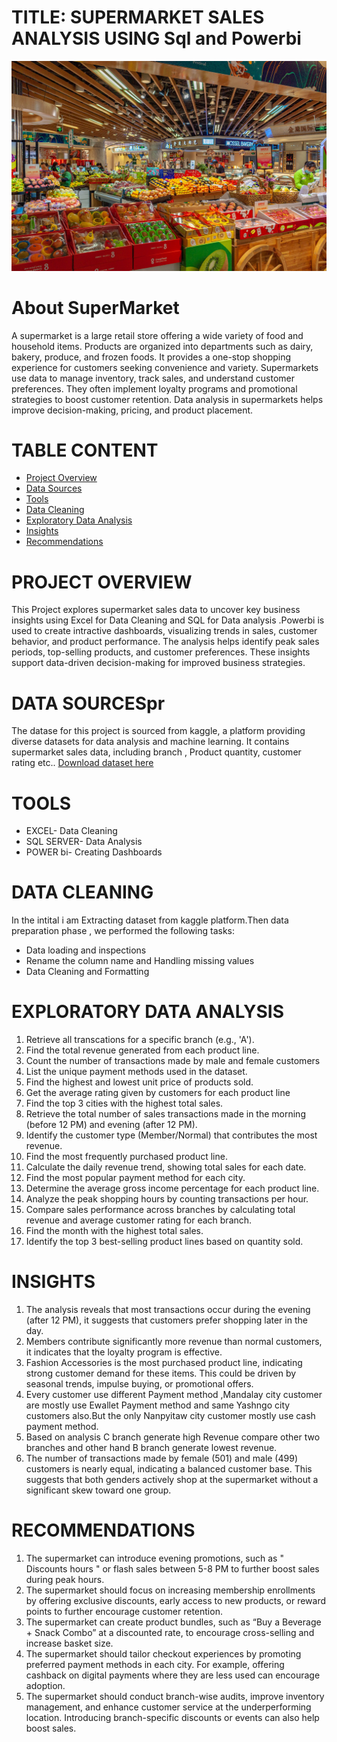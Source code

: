 # TITLE: SUPERMARKET SALES ANALYSIS USING Sql and Powerbi
![Image Alt](https://github.com/PUJITHA12-S/Supermarket_Sales_Analysis/blob/main/Supermarket.jpg?raw=true)
# About SuperMarket
A supermarket is a large retail store offering a wide variety of food and household items.
Products are organized into departments such as dairy, bakery, produce, and frozen foods.
It provides a one-stop shopping experience for customers seeking convenience and variety.
Supermarkets use data to manage inventory, track sales, and understand customer preferences.
They often implement loyalty programs and promotional strategies to boost customer retention.
Data analysis in supermarkets helps improve decision-making, pricing, and product placement.


# TABLE CONTENT
- [Project Overview](#project-overview)
- [Data Sources](#data-sources)
- [Tools](#tools)
- [Data Cleaning](#data-cleaning)
- [Exploratory Data Analysis](#exploratory-data-analysis)
- [Insights](#insights)
- [Recommendations](#recommendations)

# PROJECT OVERVIEW
This Project explores supermarket sales data to uncover key business insights using Excel for Data Cleaning and SQL for Data analysis .Powerbi is used to create intractive dashboards, visualizing trends in sales, customer behavior, and product performance. The analysis helps identify peak sales periods, top-selling products, and customer preferences. These insights support data-driven decision-making for improved business strategies.

# DATA SOURCESpr
The datase for this project is sourced from kaggle, a platform providing diverse datasets for data analysis and machine learning. It contains supermarket sales data, including branch , Product quantity, customer rating etc.. [Download dataset here](https://www.kaggle.com)

# TOOLS 
- EXCEL- Data Cleaning
- SQL SERVER- Data Analysis
- POWER bi- Creating Dashboards

# DATA CLEANING
In the intital i am Extracting dataset from kaggle platform.Then data preparation phase , we performed the following tasks:
- Data loading and inspections
- Rename the column name and Handling missing values
- Data Cleaning and Formatting

# EXPLORATORY DATA ANALYSIS

1. Retrieve all transcations for a specific branch (e.g., 'A').
2. Find the total revenue generated from each product line.
3. Count the number of transactions made by male and female customers
4. List the unique payment methods used in the dataset.
5. Find the highest and lowest unit price of products sold.
6. Get the average rating given by customers for each product line
7. Find the top 3 cities with the highest total sales.
8. Retrieve the total number of sales transactions made in the morning (before 12 PM) and evening (after 12 PM).
9. Identify the customer type (Member/Normal) that contributes the most revenue.
10. Find the most frequently purchased product line.
11. Calculate the daily revenue trend, showing total sales for each date.
12. Find the most popular payment method for each city.
13. Determine the average gross income percentage for each product line.
14. Analyze the peak shopping hours by counting transactions per hour.
15. Compare sales performance across branches by calculating total revenue and average customer rating for each branch.
16. Find the month with the highest total sales.
17. Identify the top 3 best-selling product lines based on quantity sold.

# INSIGHTS

1. The analysis reveals that most transactions occur during the evening (after 12 PM), it suggests that customers prefer shopping later in the day.
2. Members contribute significantly more revenue than normal customers, it indicates that the loyalty program is effective.
3. Fashion Accessories is the most purchased product line, indicating strong customer demand for these items. This could be driven by seasonal trends, impulse buying, or promotional offers.
4. Every customer use different Payment method ,Mandalay city customer are mostly use Ewallet Payment method and same Yashngo city customers also.But the only Nanpyitaw city customer mostly use cash payment method.
5. Based on analysis C branch generate high Revenue compare other two branches and other hand B branch generate lowest revenue.
6. The number of transactions made by female (501) and male (499) customers is nearly equal, indicating a balanced customer base. This suggests that both genders actively shop at the supermarket without a significant skew toward one group.

# RECOMMENDATIONS

1. The supermarket can introduce evening promotions, such as "  Discounts hours " or flash sales between 5-8 PM to further boost sales during peak hours.
2. The supermarket should focus on increasing membership enrollments by offering exclusive discounts, early access to new products, or reward points to further encourage customer retention.
3. The supermarket can create product bundles, such as “Buy a Beverage + Snack Combo” at a discounted rate, to encourage cross-selling and increase basket size.
4. The supermarket should tailor checkout experiences by promoting preferred payment methods in each city. For example, offering cashback on digital payments where they are less used can encourage adoption.
5. The supermarket should conduct branch-wise audits, improve inventory management, and enhance customer service at the underperforming location. Introducing branch-specific discounts or events can also help boost sales.

